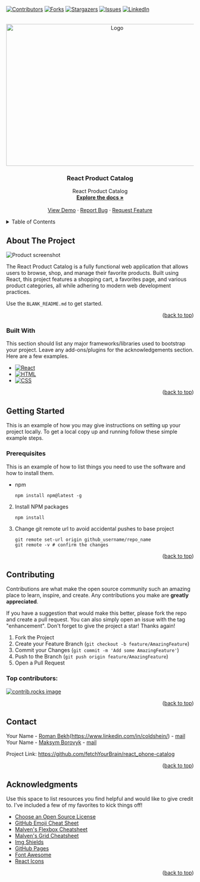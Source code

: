 <a id="readme-top"></a>

[![Contributors][contributors-shield]][contributors-url]
[![Forks][forks-shield]][forks-url]
[![Stargazers][stars-shield]][stars-url]
[![Issues][issues-shield]][issues-url]
[![LinkedIn][linkedin-shield]][linkedin-url]

<!-- PROJECT LOGO -->
<br />
<div align="center">
<a href="№">
<img src="public/img/icons/logo.svg" alt="Logo" width="580" height="380">
</a>

<h3 align="center">React Product Catalog</h3>

<p align="center">
React Product Catalog
<br />
<a href="https://github.com/fetchYourBrain/react_phone-catalog"><strong>Explore the docs »</strong></a>
<br />
<br />
<a href="https://fetchyourbrain.github.io/react_phone-catalog/">View Demo</a>
·
<a href="https://github.com/fetchYourBrain/react_phone-catalog/issues/new?labels=bug&template=bug-report.md
">Report Bug</a>
·
<a href="https://github.com/fetchYourBrain/react_phone-catalog/issues/new?labels=enhancement&template=feature-request.md
">Request Feature</a>
</p>
</div>

<!-- TABLE OF CONTENTS -->
<details>
<summary>Table of Contents</summary>
<ol>
<li>
<a href="#about-the-project">About The Project</a>
<ul>
<li><a href="#built-with">Built With</a></li>
</ul>
</li>
<li>
<a href="#getting-started">Getting Started</a>
<ul>
<li><a href="#prerequisites">Prerequisites</a></li>
<li><a href="#installation">Installation</a></li>
</ul>
</li>
<li><a href="#contributing">Contributing</a></li>
<li><a href="#contact">Contact</a></li>
<li><a href="#acknowledgments">Acknowledgments</a></li>
</ol>
</details>

<!-- ABOUT THE PROJECT -->

## About The Project

![Product screenshot][product-screenshot]

The React Product Catalog is a fully functional web application that allows users to browse, shop, and manage their favorite products. Built using React, this project features a shopping cart, a favorites page, and various product categories, all while adhering to modern web development practices.

Use the `BLANK_README.md` to get started.

<p align="right">(<a href="#readme-top">back to top</a>)</p>

### Built With

This section should list any major frameworks/libraries used to bootstrap your project. Leave any add-ons/plugins for the acknowledgements section. Here are a few examples.

- [![React][React.js]][React-url]
- [![HTML][HTML-shield]][HTML-url]
- [![CSS][CSS-shield]][CSS-reference]

<p align="right">(<a href="#readme-top">back to top</a>)</p>

<!-- GETTING STARTED -->

## Getting Started

This is an example of how you may give instructions on setting up your project locally.
To get a local copy up and running follow these simple example steps.

### Prerequisites

This is an example of how to list things you need to use the software and how to install them.

- npm
    
    ```
    npm install npm@latest -g
    
    ```
    

    
2. Install NPM packages
    
    ```
    npm install
    
    ```
    
3. Change git remote url to avoid accidental pushes to base project
    
    ```
    git remote set-url origin github_username/repo_name
    git remote -v # confirm the changes
    
    ```
    

<p align="right">(<a href="#readme-top">back to top</a>)</p>

<!-- CONTRIBUTING -->

## Contributing

Contributions are what make the open source community such an amazing place to learn, inspire, and create. Any contributions you make are **greatly appreciated**.

If you have a suggestion that would make this better, please fork the repo and create a pull request. You can also simply open an issue with the tag "enhancement".
Don't forget to give the project a star! Thanks again!

1. Fork the Project
2. Create your Feature Branch (`git checkout -b feature/AmazingFeature`)
3. Commit your Changes (`git commit -m 'Add some AmazingFeature'`)
4. Push to the Branch (`git push origin feature/AmazingFeature`)
5. Open a Pull Request

### Top contributors:

<a href="https://github.com/fetchYourBrain/react_phone-catalog/graphs/contributors">
<img src="https://drive.google.com/uc?id=1ytU2sgWNijue298oSXXAfb5kDTlD8JQx" alt="contrib.rocks image" />
</a>

<p align="right">(<a href="#readme-top">back to top</a>)</p>


## Contact

Your Name - [Roman Bekh][linkedin-url](https://www.linkedin.com/in/coldshein/) - [mail](mailto:bekh.roman.dev@gmail.com)
Your Name - [Maksym Borovyk][linkedin-url] - [mail](mailto:borovyk.maxym@gmail.com)

Project Link: https://github.com/fetchYourBrain/react_phone-catalog

<p align="right">(<a href="#readme-top">back to top</a>)</p>

<!-- ACKNOWLEDGMENTS -->

## Acknowledgments

Use this space to list resources you find helpful and would like to give credit to. I've included a few of my favorites to kick things off!

- [Choose an Open Source License](https://choosealicense.com/)
- [GitHub Emoji Cheat Sheet](https://www.webpagefx.com/tools/emoji-cheat-sheet)
- [Malven's Flexbox Cheatsheet](https://flexbox.malven.co/)
- [Malven's Grid Cheatsheet](https://grid.malven.co/)
- [Img Shields](https://shields.io/)
- [GitHub Pages](https://pages.github.com/)
- [Font Awesome](https://fontawesome.com/)
- [React Icons](https://react-icons.github.io/react-icons/search)

<p align="right">(<a href="#readme-top">back to top</a>)</p>

<!-- MARKDOWN LINKS & IMAGES -->
<!-- https://www.markdownguide.org/basic-syntax/#reference-style-links -->
[contributors-shield]: https://img.shields.io/github/contributors/fetchYourBrain/react_phone-catalog.svg?style=for-the-badge
[contributors-url]: https://github.com/fetchYourBrain/react_phone-catalog/graphs/contributors
[forks-shield]: https://img.shields.io/github/forks/fetchYourBrain/react_phone-catalog.svg?style=for-the-badge
[forks-url]: https://github.com/fetchYourBrain/react_phone-catalog/network/members
[stars-shield]: https://img.shields.io/github/stars/fetchYourBrain/react_phone-catalog.svg?style=for-the-badge
[stars-url]: https://github.com/fetchYourBrain/react_phone-catalog/stargazers
[issues-shield]: https://img.shields.io/github/issues/fetchYourBrain/react_phone-catalog.svg?style=for-the-badge
[issues-url]: https://github.com/fetchYourBrain/react_phone-catalog/issues
[linkedin-shield]: https://img.shields.io/badge/-LinkedIn-black.svg?style=for-the-badge&logo=linkedin&colorB=555
[linkedin-url]: https://www.linkedin.com/in/maksym-borovyk-front-end
[product-screenshot]: https://drive.google.com/uc?id=1zLse9f0zTLCz-yQ1E_mKwhjTLsfoOort
[React.js]: https://img.shields.io/badge/React-20232A?style=for-the-badge&logo=react&logoColor=61DAFB
[React-url]: https://reactjs.org/
[linkedin-shield]: https://img.shields.io/badge/-LinkedIn-black.svg?style=for-the-badge&logo=linkedin&colorB=555
[linkedin-url]: www.linkedin.com/in/maksym-borovyk-front-end
[HTML-shield]: https://img.shields.io/badge/HTML-5E7C7A?style=for-the-badge&logo=html5&logoColor=white
[HTML-url]: https://developer.mozilla.org/en-US/docs/Web/HTML
[HTML-tutorial]: https://www.w3schools.com/html/
[HTML-reference]: https://www.w3.org/TR/html52/
[CSS-shield]: https://img.shields.io/badge/CSS-4D93D9?style=for-the-badge&logo=css3&logoColor=white
[CSS-tutorial]: https://www.w3schools.com/css/
[CSS-reference]: https://www.css-reference.io/


